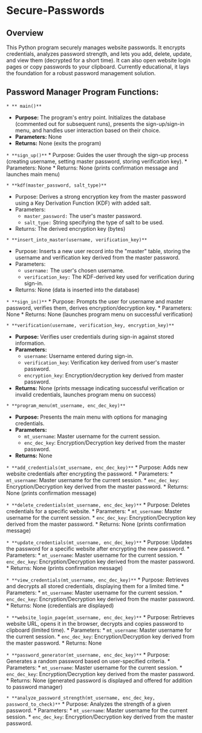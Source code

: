 # Secure-Passwords

## Overview
This Python program securely manages website passwords. It encrypts credentials, analyzes password strength, and lets you add, delete, update, and view them (decrypted for a short time). It can also open website login pages or copy passwords to your clipboard. Currently educational, it lays the foundation for a robust password management solution. 

## Password Manager Program Functions:

`* ** main()**`

* **Purpose:** The program's entry point. Initializes the database (commented out for subsequent runs), presents the sign-up/sign-in menu, and handles user interaction based on their choice.
* **Parameters:** None
* **Returns:** None (exits the program)

`* **sign_up()**`
    * Purpose: Guides the user through the sign-up process (creating username, setting master password, storing verification key).
    * Parameters: None
    * Returns: None (prints confirmation message and launches main menu)

`* **kdf(master_password, salt_type)**`
* Purpose: Derives a strong encryption key from the master password using a Key Derivation Function (KDF) with added salt.
* Parameters:
    * `master_password:` The user's master password.
    * `salt_type:` String specifying the type of salt to be used.
* Returns: The derived encryption key (bytes)

`* **insert_into_master(username, verification_key)**`
* Purpose: Inserts a new user record into the "master" table, storing the username and verification key derived from the master password.
* Parameters:
    * `username:` The user's chosen username.
    * `verification_key:` The KDF-derived key used for verification during sign-in.
* Returns: None (data is inserted into the database)

`* **sign_in()**`
    * Purpose: Prompts the user for username and master password, verifies them, derives encryption/decryption key.
    * Parameters: None
    * Returns: None (launches program menu on successful verification)


`* **verification(username, verification_key, encryption_key)**`
* **Purpose:** Verifies user credentials during sign-in against stored information.
* **Parameters:**
    * `username`: Username entered during sign-in.
    * `verification_key`: Verification key derived from user's master password.
    * `encryption_key`: Encryption/decryption key derived from master password.
* **Returns:** None (prints message indicating successful verification or invalid credentials, launches program menu on success)


`* **program_menu(mt_username, enc_dec_key)**`
* **Purpose:** Presents the main menu with options for managing credentials.
* **Parameters:**
    * `mt_username`: Master username for the current session.
    * `enc_dec_key`: Encryption/Decryption key derived from the master password.
* **Returns:** None

`* **add_credentials(mt_username, enc_dec_key)**`
    * Purpose: Adds new website credentials after encrypting the password.
    * Parameters:
        * `mt_username`: Master username for the current session.
        * `enc_dec_key`: Encryption/Decryption key derived from the master password.
    * Returns: None (prints confirmation message)

`* **delete_credentials(mt_username, enc_dec_key)**`
    * Purpose: Deletes credentials for a specific website.
    * Parameters:
        * `mt_username`: Master username for the current session.
        * `enc_dec_key`: Encryption/Decryption key derived from the master password.
    * Returns: None (prints confirmation message)

`* **update_credentials(mt_username, enc_dec_key)**`
    * Purpose: Updates the password for a specific website after encrypting the new password.
    * Parameters:
        * `mt_username`: Master username for the current session.
        * `enc_dec_key`: Encryption/Decryption key derived from the master password.
    * Returns: None (prints confirmation message)

`* **view_credentials(mt_username, enc_dec_key)**`
    * Purpose: Retrieves and decrypts all stored credentials, displaying them for a limited time.
    * Parameters:
        * `mt_username`: Master username for the current session.
        * `enc_dec_key`: Encryption/Decryption key derived from the master password.
    * Returns: None (credentials are displayed)

`* **website_login_page(mt_username, enc_dec_key)**`
    * Purpose: Retrieves website URL, opens it in the browser, decrypts and copies password to clipboard (limited time).
    * Parameters:
        * `mt_username`: Master username for the current session.
        * `enc_dec_key`: Encryption/Decryption key derived from the master password.
    * Returns: None

`* **password_generator(mt_username, enc_dec_key)**`
    * Purpose: Generates a random password based on user-specified criteria.
    * Parameters:
        * `mt_username`: Master username for the current session.
        * `enc_dec_key`: Encryption/Decryption key derived from the master password.
    * Returns: None (generated password is displayed and offered for addition to password manager)

`* **analyze_password_strength(mt_username, enc_dec_key, password_to_check)**`
    * Purpose: Analyzes the strength of a given password.
    * Parameters:
        * `mt_username`: Master username for the current session.
        * `enc_dec_key`: Encryption/Decryption key derived from the master password.
